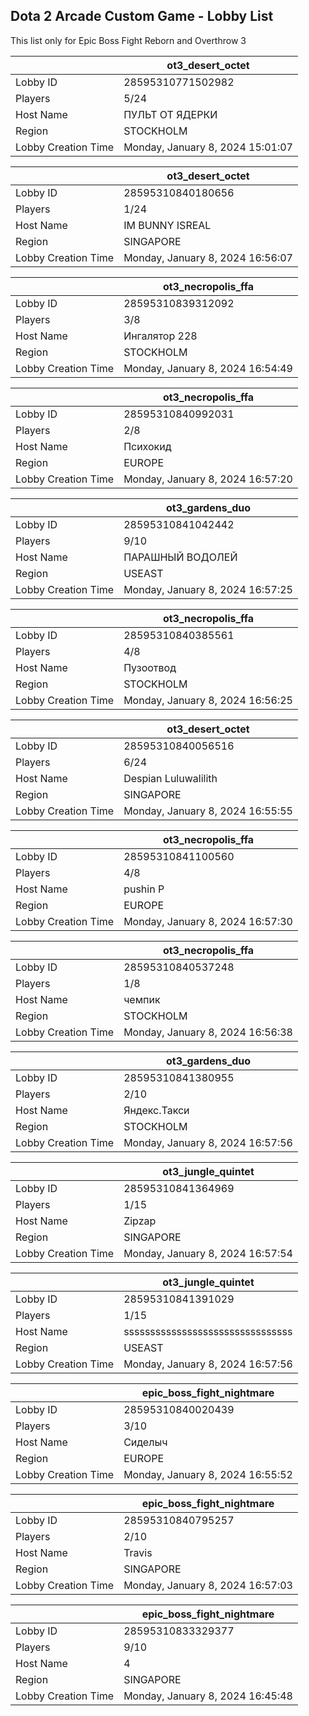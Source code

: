 ## Dota 2 Arcade Custom Game - Lobby List

This list only for Epic Boss Fight Reborn and Overthrow 3

|  | ot3_desert_octet |
| ------ | ------ |
| Lobby ID | 28595310771502982 |
| Players | 5/24 |
| Host Name | ПУЛЬТ ОТ ЯДЕРКИ |
| Region | STOCKHOLM |
| Lobby Creation Time | Monday, January 8, 2024 15:01:07 |


|  | ot3_desert_octet |
| ------ | ------ |
| Lobby ID | 28595310840180656 |
| Players | 1/24 |
| Host Name | IM BUNNY ISREAL |
| Region | SINGAPORE |
| Lobby Creation Time | Monday, January 8, 2024 16:56:07 |


|  | ot3_necropolis_ffa |
| ------ | ------ |
| Lobby ID | 28595310839312092 |
| Players | 3/8 |
| Host Name | Ингалятор 228 |
| Region | STOCKHOLM |
| Lobby Creation Time | Monday, January 8, 2024 16:54:49 |


|  | ot3_necropolis_ffa |
| ------ | ------ |
| Lobby ID | 28595310840992031 |
| Players | 2/8 |
| Host Name | Психокид |
| Region | EUROPE |
| Lobby Creation Time | Monday, January 8, 2024 16:57:20 |


|  | ot3_gardens_duo |
| ------ | ------ |
| Lobby ID | 28595310841042442 |
| Players | 9/10 |
| Host Name | ПАРАШНЫЙ ВОДОЛЕЙ |
| Region | USEAST |
| Lobby Creation Time | Monday, January 8, 2024 16:57:25 |


|  | ot3_necropolis_ffa |
| ------ | ------ |
| Lobby ID | 28595310840385561 |
| Players | 4/8 |
| Host Name | Пузоотвод |
| Region | STOCKHOLM |
| Lobby Creation Time | Monday, January 8, 2024 16:56:25 |


|  | ot3_desert_octet |
| ------ | ------ |
| Lobby ID | 28595310840056516 |
| Players | 6/24 |
| Host Name | Despian Luluwalilith |
| Region | SINGAPORE |
| Lobby Creation Time | Monday, January 8, 2024 16:55:55 |


|  | ot3_necropolis_ffa |
| ------ | ------ |
| Lobby ID | 28595310841100560 |
| Players | 4/8 |
| Host Name | pushin P |
| Region | EUROPE |
| Lobby Creation Time | Monday, January 8, 2024 16:57:30 |


|  | ot3_necropolis_ffa |
| ------ | ------ |
| Lobby ID | 28595310840537248 |
| Players | 1/8 |
| Host Name | чемпик |
| Region | STOCKHOLM |
| Lobby Creation Time | Monday, January 8, 2024 16:56:38 |


|  | ot3_gardens_duo |
| ------ | ------ |
| Lobby ID | 28595310841380955 |
| Players | 2/10 |
| Host Name | Яндекс.Такси |
| Region | STOCKHOLM |
| Lobby Creation Time | Monday, January 8, 2024 16:57:56 |


|  | ot3_jungle_quintet |
| ------ | ------ |
| Lobby ID | 28595310841364969 |
| Players | 1/15 |
| Host Name | Zipzap |
| Region | SINGAPORE |
| Lobby Creation Time | Monday, January 8, 2024 16:57:54 |


|  | ot3_jungle_quintet |
| ------ | ------ |
| Lobby ID | 28595310841391029 |
| Players | 1/15 |
| Host Name | ssssssssssssssssssssssssssssssss |
| Region | USEAST |
| Lobby Creation Time | Monday, January 8, 2024 16:57:56 |


|  | epic_boss_fight_nightmare |
| ------ | ------ |
| Lobby ID | 28595310840020439 |
| Players | 3/10 |
| Host Name | Сиделыч |
| Region | EUROPE |
| Lobby Creation Time | Monday, January 8, 2024 16:55:52 |


|  | epic_boss_fight_nightmare |
| ------ | ------ |
| Lobby ID | 28595310840795257 |
| Players | 2/10 |
| Host Name | Travis |
| Region | SINGAPORE |
| Lobby Creation Time | Monday, January 8, 2024 16:57:03 |


|  | epic_boss_fight_nightmare |
| ------ | ------ |
| Lobby ID | 28595310833329377 |
| Players | 9/10 |
| Host Name | 4 |
| Region | SINGAPORE |
| Lobby Creation Time | Monday, January 8, 2024 16:45:48 |


